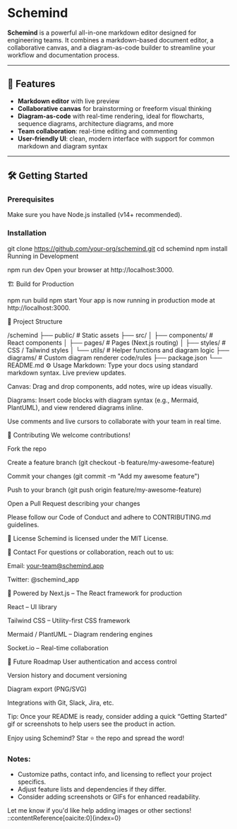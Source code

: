 # Schemind

**Schemind** is a powerful all-in-one markdown editor designed for engineering teams. It combines a markdown-based document editor, a collaborative canvas, and a diagram-as-code builder to streamline your workflow and documentation process.

---

## 🚀 Features

- **Markdown editor** with live preview
- **Collaborative canvas** for brainstorming or freeform visual thinking
- **Diagram-as-code** with real-time rendering, ideal for flowcharts, sequence diagrams, architecture diagrams, and more
- **Team collaboration**: real-time editing and commenting
- **User-friendly UI**: clean, modern interface with support for common markdown and diagram syntax

---

## 🛠️ Getting Started

### Prerequisites

Make sure you have Node.js installed (v14+ recommended).

### Installation

git clone https://github.com/your-org/schemind.git
cd schemind
npm install
Running in Development

npm run dev
Open your browser at http://localhost:3000.

🏗️ Build for Production

npm run build
npm start
Your app is now running in production mode at http://localhost:3000.

🚧 Project Structure

/schemind
├── public/          # Static assets
├── src/
│   ├── components/  # React components
│   ├── pages/       # Pages (Next.js routing)
│   ├── styles/      # CSS / Tailwind styles
│   └── utils/       # Helper functions and diagram logic
├── diagrams/        # Custom diagram renderer code/rules
├── package.json
└── README.md
⚙️ Usage
Markdown: Type your docs using standard markdown syntax. Live preview updates.

Canvas: Drag and drop components, add notes, wire up ideas visually.

Diagrams: Insert code blocks with diagram syntax (e.g., Mermaid, PlantUML), and view rendered diagrams inline.

Use comments and live cursors to collaborate with your team in real time.

🤝 Contributing
We welcome contributions!

Fork the repo

Create a feature branch (git checkout -b feature/my-awesome-feature)

Commit your changes (git commit -m "Add my awesome feature")

Push to your branch (git push origin feature/my-awesome-feature)

Open a Pull Request describing your changes

Please follow our Code of Conduct and adhere to CONTRIBUTING.md guidelines.

📄 License
Schemind is licensed under the MIT License.

📧 Contact
For questions or collaboration, reach out to us:

Email: your-team@schemind.app

Twitter: @schemind_app

🧠 Powered by
Next.js – The React framework for production

React – UI library

Tailwind CSS – Utility-first CSS framework

Mermaid / PlantUML – Diagram rendering engines

Socket.io – Real-time collaboration

🔮 Future Roadmap
User authentication and access control

Version history and document versioning

Diagram export (PNG/SVG)

Integrations with Git, Slack, Jira, etc.

Tip: Once your README is ready, consider adding a quick “Getting Started” gif or screenshots to help users see the product in action.

Enjoy using Schemind? Star ⭐ the repo and spread the word!


### Notes:
- Customize paths, contact info, and licensing to reflect your project specifics.
- Adjust feature lists and dependencies if they differ.
- Consider adding screenshots or GIFs for enhanced readability.

Let me know if you'd like help adding images or other sections!
::contentReference[oaicite:0]{index=0}